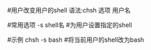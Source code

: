 #用户改变用户的shell
语法:chsh 选项 用户名

#常用选项
-s shell名		#为用户设置指定的shell

#示例
chsh -s bash		#将当前用户的shell改为bash
